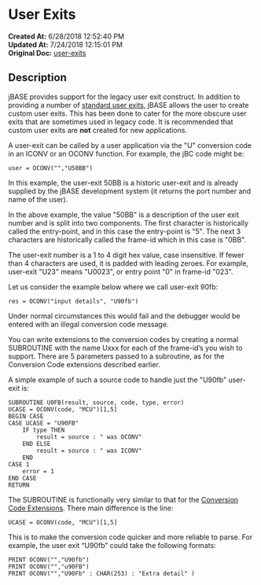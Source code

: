 # User Exits

**Created At:** 6/28/2018 12:52:40 PM  
**Updated At:** 7/24/2018 12:15:01 PM  
**Original Doc:** [user-exits](https://docs.jbase.com/46351-conversion-processing/user-exits)  


## Description 

jBASE provides support for the legacy user exit construct. In addition to providing a number of [standard user exits](324980-supported-user-exits), jBASE allows the user to create custom user exits. This has been done to cater for the more obscure user exits that are sometimes used in legacy code. It is recommended that custom user exits are **not** created for new applications.

A user-exit can be called by a user application via the "U" conversion code in an ICONV or an OCONV function. For example, the jBC code might be:

```
user = OCONV("","U50BB")
```

In this example, the user-exit 50BB is a historic user-exit and is already supplied by the jBASE development system (it returns the port number and name of the user).

In the above example, the value "50BB" is a description of the user exit number and is split into two components. The first character is historically called the entry-point, and in this case the entry-point is "5". The next 3 characters are historically called the frame-id which in this case is "0BB".

The user-exit number is a 1 to 4 digit hex value, case insensitive. If fewer than 4 characters are used, it is padded with leading zeroes. For example, user-exit "U23" means "U0023", or entry point "0" in frame-id "023".

Let us consider the example below where we call user-exit 90fb:

```
res = OCONV("input details", "U90fb")
```

Under normal circumstances this would fail and the debugger would be entered with an illegal conversion code message.

You can write extensions to the conversion codes by creating a normal SUBROUTINE with the name Uxxx for each of the frame-id’s you wish to support. There are 5 parameters passed to a subroutine, as for the Conversion Code extensions described earlier.

A simple example of such a source code to handle just the "U90fb" user-exit is:

```
SUBROUTINE U0FB(result, source, code, type, error)
UCASE = OCONV(code, "MCU")[1,5]
BEGIN CASE
CASE UCASE = "U90FB"
    IF type THEN
        result = source : " was OCONV"
    END ELSE
        result = source : " was ICONV"
    END
CASE 1
    error = 1
END CASE
RETURN
```

The SUBROUTINE is functionally very similar to that for the [Conversion Code Extensions](321293-jbcuserconversions). There main difference is the line:

```
UCASE = OCONV(code, "MCU")[1,5]
```

This is to make the conversion code quicker and more reliable to parse. For example, the user exit “U90fb” could take the following formats:

```
PRINT OCONV("","U90fb")
PRINT OCONV("","u90FB")
PRINT OCONV("","U90Fb" : CHAR(253) : "Extra detail" )
```
